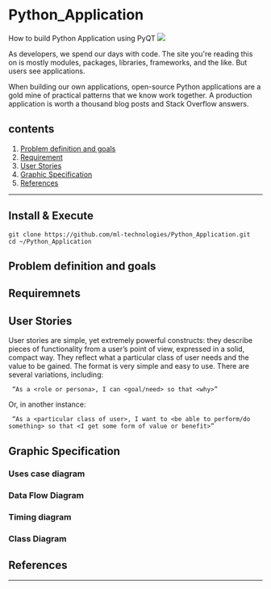 # Python_Application
How to build Python Application using PyQT ![](https://github.com/ml-technologies/Python_Application/Images/PyQt.jpg)

As developers, we spend our days with code. The site you're reading this on is mostly modules, packages, libraries, frameworks, and the like. But users see applications.

When building our own applications, open-source Python applications are a gold mine of practical patterns that we know work together. A production application is worth a thousand blog posts and Stack Overflow answers.



## contents

1. [Problem definition and goals](https://github.com/ml-technologies/Python_Application.git)
2. [Requirement](https://github.com/ml-technologies/Python_Application.git)
3. [User Stories](https://github.com/ml-technologies/Python_Application.git)
4. [Graphic Specification](https://github.com/ml-technologies/Python_Application.git)
5. [References](https://github.com/ml-technologies/Python_Application.git)
----------

## Install & Execute

```
git clone https://github.com/ml-technologies/Python_Application.git
cd ~/Python_Application
```




## Problem definition and goals




 
## Requiremnets





## User Stories

User stories are simple, yet extremely powerful constructs: they describe pieces of functionality from a user’s point of view, expressed in a solid, compact way. They reflect what a particular class of user needs and the value to be gained. The format is very simple and easy to use. There are several variations, including:

```
 “As a <role or persona>, I can <goal/need> so that <why>”
```
Or, in another instance:
```
 “As a <particular class of user>, I want to <be able to perform/do something> so that <I get some form of value or benefit>”
```


## Graphic Specification


### Uses case diagram



### Data Flow Diagram





### Timing diagram




### Class Diagram





## References

[GUI development with Qt designer and PyQt]: url "https://relentlesscoding.com/2017/08/25/tutorial-rapid-gui-development-with-qt-designer-and-pyqt/"
[freecodecamp]: url "https://www.freecodecamp.org"
[Resource to learn PyQt ]: url "http://zetcode.com/gui/pyqt4/"

---

